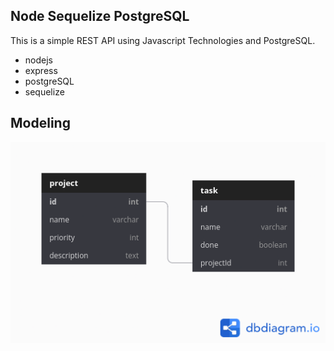 ## Node Sequelize PostgreSQL

This is a simple REST API using Javascript Technologies and PostgreSQL.

- nodejs
- express
- postgreSQL
- sequelize

## Modeling

![](./docs/diagram.png)
